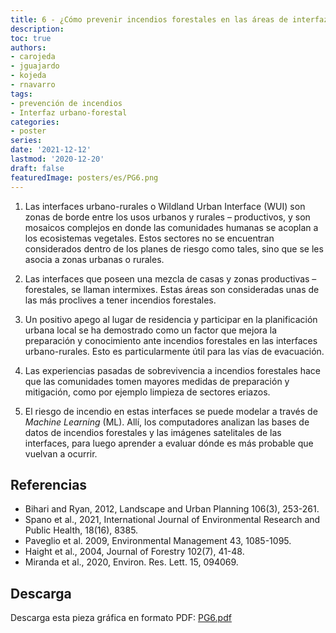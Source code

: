 ```yaml
---
title: 6 - ¿Cómo prevenir incendios forestales en las áreas de interfaz urbano forestal?
description: 
toc: true
authors:
- carojeda
- jguajardo
- kojeda
- rnavarro
tags:
- prevención de incendios
- Interfaz urbano-forestal
categories:
- poster
series:
date: '2021-12-12'
lastmod: '2020-12-20'
draft: false
featuredImage: posters/es/PG6.png
---
```



1. Las interfaces urbano-rurales o Wildland Urban Interface (WUI) son
   zonas de borde entre los usos urbanos y rurales – productivos, y
   son mosaicos complejos en donde las comunidades humanas se acoplan
   a los ecosistemas vegetales. Estos sectores no se encuentran
   considerados dentro de los planes de riesgo como tales, sino que se
   les asocia a zonas urbanas o rurales.

1. Las interfaces que poseen una mezcla de casas y zonas productivas –
   forestales, se llaman intermixes. Estas áreas son consideradas unas
   de las más proclives a tener incendios forestales.

1. Un positivo apego al lugar de residencia y participar en la
   planificación urbana local se ha demostrado como un factor que
   mejora la preparación y conocimiento ante incendios forestales en
   las interfaces urbano-rurales. Esto es particularmente útil para
   las vías de evacuación.

1. Las experiencias pasadas de sobrevivencia a incendios forestales
   hace que las comunidades tomen mayores medidas de preparación y
   mitigación, como por ejemplo limpieza de sectores eriazos.

1. El riesgo de incendio en estas interfaces se puede modelar a través
   de _Machine Learning_ (ML). Allí, los computadores analizan las bases
   de datos de incendios forestales y las imágenes satelitales de las
   interfaces, para luego aprender a evaluar dónde es más probable que
   vuelvan a ocurrir.


## Referencias

- Bihari and Ryan, 2012, Landscape and Urban Planning 106(3), 253-261.
- Spano et al., 2021, International Journal of Environmental Research and Public Health, 18(16), 8385.
- Paveglio et al. 2009, Environmental Management 43, 1085-1095.
- Haight et al., 2004, Journal of Forestry 102(7), 41-48. 
- Miranda et al., 2020, Environ. Res. Lett. 15, 094069.

## Descarga

Descarga esta pieza gráfica en formato PDF: [PG6.pdf](PG6.pdf) 
